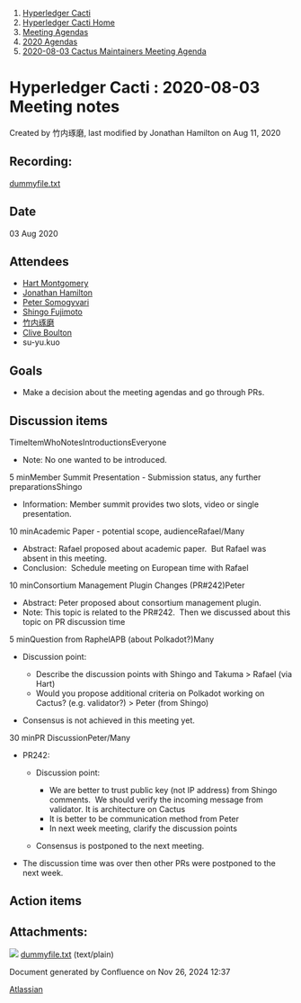 1. [Hyperledger Cacti](index.html)
2. [Hyperledger Cacti Home](Hyperledger-Cacti-Home_20414469.html)
3. [Meeting Agendas](Meeting-Agendas_20414488.html)
4. [2020 Agendas](2020-Agendas_20414504.html)
5. [2020-08-03 Cactus Maintainers Meeting Agenda](2020-08-03-Cactus-Maintainers-Meeting-Agenda_20414599.html)

# Hyperledger Cacti : 2020-08-03 Meeting notes

Created by 竹内琢磨, last modified by Jonathan Hamilton on Aug 11, 2020

## Recording:

[dummyfile.txt](attachments/20414631/20414637.txt)

## Date

03 Aug 2020

## Attendees

- [Hart Montgomery](https://lf-hyperledger.atlassian.net/wiki/people/712020:86f447c0-86dc-43b3-ac03-6a31923bbb84?ref=confluence)
- [Jonathan Hamilton](https://lf-hyperledger.atlassian.net/wiki/people/557058:b67865d6-864d-4728-91f1-8b4e178a6466?ref=confluence)
- [Peter Somogyvari](https://lf-hyperledger.atlassian.net/wiki/people/557058:cae262a4-be99-4f5e-a36e-bf20a5c795f2?ref=confluence)
- [Shingo Fujimoto](https://lf-hyperledger.atlassian.net/wiki/people/712020:14e583f1-56ad-4e76-a373-78870fbd000f?ref=confluence)
- [竹内琢磨](https://lf-hyperledger.atlassian.net/wiki/people/70121:99daf5c8-226c-43d4-9f24-0a46a0546192?ref=confluence)
- [Clive Boulton](https://lf-hyperledger.atlassian.net/wiki/people/70121:cd28b3ec-0f42-4c0a-a8a5-83954ab74aad?ref=confluence)
- su-yu.kuo

## Goals

- Make a decision about the meeting agendas and go through PRs.

## Discussion items

TimeItemWhoNotesIntroductionsEveryone

- Note: No one wanted to be introduced.

5 minMember Summit Presentation - Submission status, any further preparationsShingo

- Information: Member summit provides two slots, video or single presentation.

10 minAcademic Paper - potential scope, audienceRafael/Many

- Abstract: Rafael proposed about academic paper.  But Rafael was absent in this meeting.
- Conclusion:  Schedule meeting on European time with Rafael

10 minConsortium Management Plugin Changes (PR#242)Peter

- Abstract: Peter proposed about consortium management plugin.
- Note: This topic is related to the PR#242.  Then we discussed about this topic on PR discussion time

5 minQuestion from RaphelAPB (about Polkadot?)Many

- Discussion point:  
  
  - Describe the discussion points with Shingo and Takuma &gt; Rafael (via Hart)
  - Would you propose additional criteria on Polkadot working on Cactus? (e.g. validator?) &gt; Peter (from Shingo)
- Consensus is not achieved in this meeting yet.

30 minPR DiscussionPeter/Many

- PR242:
  
  - Discussion point:
    
    - We are better to trust public key (not IP address) from Shingo comments.  We should verify the incoming message from validator. It is architecture on Cactus
    - It is better to be communication method from Peter
    - In next week meeting, clarify the discussion points
  - Consensus is postponed to the next meeting.
- The discussion time was over then other PRs were postponed to the next week.

## Action items

## Attachments:

![](images/icons/bullet_blue.gif) [dummyfile.txt](attachments/20414631/20414637.txt) (text/plain)

Document generated by Confluence on Nov 26, 2024 12:37

[Atlassian](http://www.atlassian.com/)
